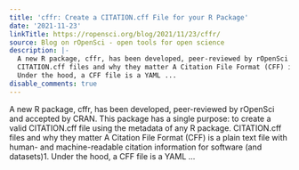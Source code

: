 ```yaml
---
title: 'cffr: Create a CITATION.cff File for your R Package'
date: '2021-11-23'
linkTitle: https://ropensci.org/blog/2021/11/23/cffr/
source: Blog on rOpenSci - open tools for open science
description: |-
  A new R package, cffr, has been developed, peer-reviewed by rOpenSci and accepted by CRAN. This package has a single purpose: to create a valid CITATION.cff file using the metadata of any R package.
  CITATION.cff files and why they matter A Citation File Format (CFF) is a plain text file with human- and machine-readable citation information for software (and datasets)1.
  Under the hood, a CFF file is a YAML ...
disable_comments: true
---
```

A new R package, cffr, has been developed, peer-reviewed by rOpenSci and accepted by CRAN. This package has a single purpose: to create a valid CITATION.cff file using the metadata of any R package.
CITATION.cff files and why they matter A Citation File Format (CFF) is a plain text file with human- and machine-readable citation information for software (and datasets)1.
Under the hood, a CFF file is a YAML ...